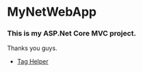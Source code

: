 # MyNetWebApp
### This is my ASP.Net Core MVC project.
Thanks you guys.

- [Tag Helper](https://learn.microsoft.com/en-us/aspnet/core/mvc/views/tag-helpers/intro?view=aspnetcore-7.0)
